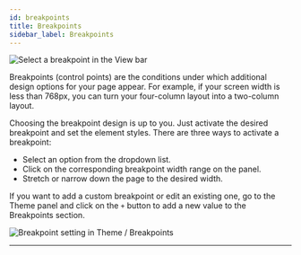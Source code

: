 ```yaml
---
id: breakpoints
title: Breakpoints
sidebar_label: Breakpoints
---
```


![Select a breakpoint in the View bar](/scr/viewbar-breakpoints.png)

Breakpoints (control points) are the conditions under which additional design options for your page appear. For example, if your screen width is less than 768px, you can turn your four-column layout into a two-column layout.

Choosing the breakpoint design is up to you. Just activate the desired breakpoint and set the element styles. There are three ways to activate a breakpoint:

-   Select an option from the dropdown list.
-   Click on the corresponding breakpoint width range on the panel.
-   Stretch or narrow down the page to the desired width.

If you want to add a custom breakpoint or edit an existing one, go to the Theme panel and click on the `+` button to add a new value to the Breakpoints section.

![Breakpoint setting in Theme / Breakpoints](/scr/viewbar-breakpoints-adding.png)

---
